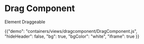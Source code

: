 # Drag Component

<p class="description">Element Draggeable</p>

{{"demo": "containers/views/dragcomponent/DragComponent.js", "hideHeader": false, "bg": true, "bgColor": "white", "iframe": true }}
